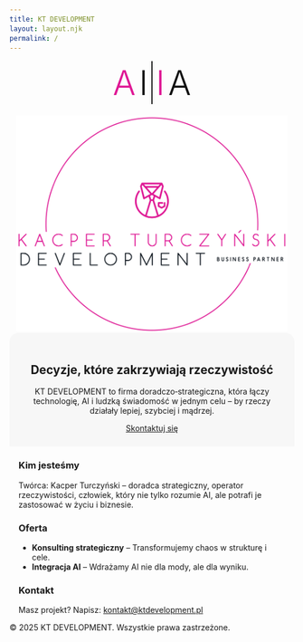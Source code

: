 ```yaml
---
title: KT DEVELOPMENT
layout: layout.njk
permalink: /
---
```


<!-- Lokalny styl tylko dla TEJ strony:
     • AI|IA cieńsze (300) + JEDEN czarny separator (2px)
     • Odstępy PO RÓWNO między A–I–|–I–A, MOCNO zmniejszone
     • AI|IA i logo bliżej siebie (kolumny 1fr/1fr, mniejszy gap kolumn)
     • Szary „kartonik” pod spodem węższy
     • Na mobile ukryte poziome .nav (hamburger z layoutu zostaje)
-->
<style>
  :root{
    --pink:#DF1995; --ink:#111;
    --page-max:1200px; --gutter:32px;
    --ai-weight:300;         /* grubość liter AI|IA */
    --bar:2px;               /* grubość separatora */
    --ai-gap:8px;            /* RÓWNY odstęp między A, I i separatorem (desktop) — ULTRA TIGHT */
    --hero-narrow:860px;     /* szerokość „kartonika” z hasłem */
  }

  /* Na mobile jeszcze ciaśniej */
  @media (max-width:1023px){ :root{ --ai-gap:6px; } }

  /* Spójna max-szerokość sekcji na tej stronie */
  .hero-logos, .hero, section{ max-width: var(--page-max); margin-left:auto; margin-right:auto; }

  /* ===== AI|IA — litery + jeden separator, równe i bardzo małe odstępy ===== */
  .ai-lockup{ display:inline-grid; grid-auto-flow:column; align-items:center; gap: var(--ai-gap); }
  .ai-lockup .ch{ line-height:1; letter-spacing:0; font-weight: var(--ai-weight); }
  .ai-lockup .pink{ color: var(--pink); }
  .ai-lockup .ink{ color: var(--ink); }
  .ai-lockup .bar{ width: var(--bar); background: var(--ink); display:block; }

  /* ===== Desktop (zbliżone kolumny + węższy hero) ===== */
  @media (min-width: 1024px){
    .hero-logos{
      display:grid;
      grid-template-columns: 1fr 1fr; /* kolumny o podobnej szerokości */
      align-items:center;
      gap:12px;               /* JESZCZE mniej między AI|IA a logo */
      margin-top:24px;
      padding-left:16px; padding-right:16px;
    }
    .ai-lockup .ch{ font-size: clamp(64px, 8.2vw, 128px); }
    .ai-lockup .bar{ height: clamp(88px, 10.8vw, 154px); }

    .kt-logo{ display:flex; justify-content:center; align-items:center; }
    .kt-logo img{ width:100%; max-width:640px; height:auto; display:block; }

    .hero{
      max-width: min(92vw, var(--hero-narrow)); /* węższy kartonik */
      margin-top:48px; padding:32px; background:#f5f5f5; border-radius:16px; text-align:center;
    }
    .hero h2{ margin:0 0 12px; font-size:28px; }
    .hero p{ max-width:760px; margin:0 auto 16px; color:#555; line-height:1.55; }
    .cta-button{ display:inline-block; border-radius:12px; padding:12px 22px; font-weight:600; background:var(--pink); color:#fff; text-decoration:none; }

    section{ padding-left: var(--gutter); padding-right: var(--gutter); }
    h3{ color: var(--pink); }
  }

  /* ===== Mobile (bezpieczne skalowanie) ===== */
  @media (max-width: 1023px){
    .hero-logos{ display:flex; flex-direction:column; gap:20px; align-items:center; margin-top:16px; padding:0 16px; }
    .ai-lockup .ch{ font-size: clamp(34px, 12vw, 60px); }
    .ai-lockup .bar{ height: clamp(42px, 14vw, 76px); }
    .kt-logo img{ max-width: clamp(240px, 80vw, 480px); height:auto; }
    .hero{ padding:24px 16px; background:#f7f7f7; border-radius:16px 16px 0 0; text-align:center; }
    section{ padding:0 16px; }
  }

  /* ===== Hamburger tylko na mobile – ukryj poziome menu headera ===== */
  @media (max-width: 768px){ header .nav{ display:none !important; } }
</style>

<!-- ===== HERO / LOGA ===== -->
<section class="hero-logos">
  <div class="ai-lockup" role="img" aria-label="AI | IA">
    <span class="ch pink">A</span>
    <span class="ch ink">I</span>
    <span class="bar" aria-hidden="true"></span>
    <span class="ch pink">I</span>
    <span class="ch ink">A</span>
  </div>
  <div class="kt-logo">
    <img src="/base_logo_white_background.png" alt="Kacper Turczyński Development — logo" />
  </div>
</section>

<!-- ===== HERO ===== -->
<section class="hero">
  <h2>Decyzje, które zakrzywiają rzeczywistość</h2>
  <p>KT DEVELOPMENT to firma doradczo‑strategiczna, która łączy technologię, AI i ludzką świadomość w jednym celu – by rzeczy działały lepiej, szybciej i mądrzej.</p>
  <a href="/pl/kontakt/" class="cta-button">Skontaktuj się</a>
</section>

<!-- ===== O NAS ===== -->
<section id="about">
  <h3>Kim jesteśmy</h3>
  <p>Twórca: Kacper Turczyński – doradca strategiczny, operator rzeczywistości, człowiek, który nie tylko rozumie AI, ale potrafi je zastosować w życiu i biznesie.</p>
</section>

<!-- ===== OFERTA ===== -->
<section id="offer">
  <h3>Oferta</h3>
  <ul>
    <li><strong>Konsulting strategiczny</strong> – Transformujemy chaos w strukturę i cele.</li>
    <li><strong>Integracja AI</strong> – Wdrażamy AI nie dla mody, ale dla wyniku.</li>
  </ul>
</section>

<!-- ===== KONTAKT ===== -->
<section id="contact">
  <h3>Kontakt</h3>
  <p>Masz projekt? Napisz: <a href="mailto:kontakt@ktdevelopment.pl">kontakt@ktdevelopment.pl</a></p>
</section>

<footer>
  <p>© 2025 KT DEVELOPMENT. Wszystkie prawa zastrzeżone.</p>
</footer>
